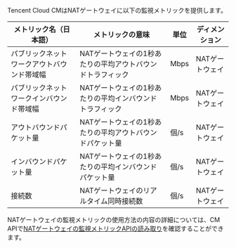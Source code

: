 Tencent Cloud CMはNATゲートウェイに以下の監視メトリックを提供します。

| メトリック名（日本語） | メトリックの意味         | 単位   | ディメンション    |
| ----- | ------------ | ---- | ----- |
| パブリックネットワークアウトバウンド帯域幅 | NATゲートウェイの1秒あたりの平均アウトバウンドトラフィック | Mbps | NATゲートウェイ |
| パブリックネットワークインバウンド帯域幅 | NATゲートウェイの1秒あたりの平均インバウンドトラフィック | Mbps | NATゲートウェイ |
| アウトバウンドパケット量   | NATゲートウェイの1秒あたりの平均アウトバウンドパケット量 | 個/s  | NATゲートウェイ |
| インバウンドパケット量   | NATゲートウェイの1秒あたりの平均インバウンドパケット量 | 個/s  | NATゲートウェイ |
| 接続数   | NATゲートウェイのリアルタイム同時接続数  | 個/s  | NATゲートウェイ |

NATゲートウェイの監視メトリックの使用方法の内容の詳細については、CM APIで[NATゲートウェイの監視メトリックAPIの読み取り](https://cloud.tencent.com/document/api/248/10991)を確認することができます。

